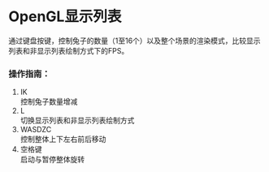 # OpenGL显示列表
通过键盘按键，控制兔子的数量（1至16个）以及整个场景的渲染模式，比较显示列表和非显示列表绘制方式下的FPS。  
### 操作指南：  
1. IK  
控制兔子数量增减  
2. L  
切换显示列表和非显示列表绘制方式  
3. WASDZC  
控制整体上下左右前后移动    
4. 空格键  
启动与暂停整体旋转  
